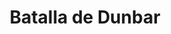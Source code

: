 ﻿---
title: "Batalla de Dunbar"
permalink: periodes_1027.html
layout: periode
dataInici: 1650-09-03
sidebar: periodes
pares:
  - id: 1029
    title: "Tercera Guerra Civil Inglesa"
    dataInici: "(1649)"
    dataFi: "(1651)"

fills:
jocsPrincipals:
jocsEscenaris:
jocsEpoca:
  - title: "Royalists & Roundheads III"
    bggId: 8067
    escenari: "Dunbar"
    dataInici: 
    dataFi: 

jocsEpocaEscenaris:
---
